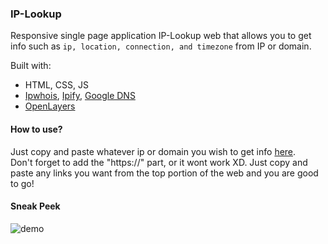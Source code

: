 ### IP-Lookup
Responsive single page application IP-Lookup web that allows you to get info such as `ip, location, connection, and timezone` from IP or domain.

Built with:
<ul>
    <li> HTML, CSS, JS
    <li> <a href="https://ipwhois.io/">Ipwhois</a>, <a href="https://www.ipify.org/">Ipify</a>, <a href="https://dns.google/">Google DNS</a>
    <li> <a href="https://openlayers.org/">OpenLayers</a>
</ul>

#### How to use?
Just copy and paste whatever ip or domain you wish to get info <a href="https://albtony.github.io/IP-Lookup/">here</a>.<br>
Don't forget to add the "https://" part, or it wont work XD. Just copy and paste any links you want from the top portion of the web and you are good to go!

#### Sneak Peek
![demo](https://user-images.githubusercontent.com/78489357/193197225-3552c72e-95ef-4e5f-90cb-ea479155b80d.png)
